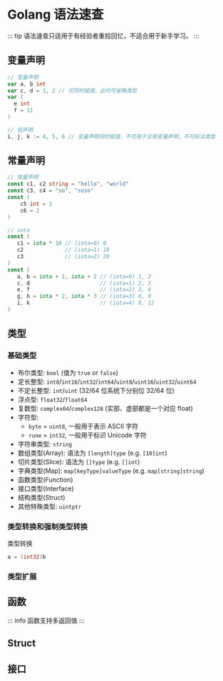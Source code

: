 # Golang 语法速查

::: tip
语法速查只适用于有经验者重拾回忆，不适合用于新手学习。
:::

## 变量声明

```go
// 变量声明
var a, b int
var c, d = 1, 2 // 可同时赋值，此时可省略类型
var (
  e int
  f = 11
)

// 短声明
i, j, k := 4, 5, 6 // 变量声明同时赋值，不可用于全局变量声明，不可标注类型
```

## 常量声明

```go
// 常量声明
const c1, c2 string = "hello", "world"
const c3, c4 = "so", "soso"
const (
    c5 int = 1
    c6 = 2
)

// iota
const (
   c1 = iota * 10 // (iota=0) 0
   c2             // (iota=1) 10
   c3             // (iota=2) 20
)
const (
   a, b = iota + 1, iota + 2 // (iota=0) 1, 2
   c, d                      // (iota=1) 2, 3
   e, f                      // (iota=2) 3, 4
   g, h = iota * 2, iota * 3 // (iota=3) 6, 9
   i, k                      // (iota=4) 8, 12
)
```

## 类型

### 基础类型

- 布尔类型: `bool` (值为 `true` or `false`)
- 定长整型: `int8`/`int16`/`int32`/`int64`/`uint8`/`uint16`/`uint32`/`uint64`
- 不定长整型: `int`/`uint` (32/64 位系统下分别位 32/64 位)
- 浮点型: `float32`/`float64`
- 复数型: `complex64`/`complex128` (实部、虚部都是一个对应 float)
- 字符型:
  - `byte` = `uint8`, 一般用于表示 ASCII 字符
  - `rune` = `int32`, 一般用于标识 Unicode 字符
- 字符串类型: `string`
- 数组类型(Array): 语法为 `[length]type` (e.g. `[10]int`)
- 切片类型(Slice): 语法为 `[]type` (e.g. `[]int`)
- 字典类型(Map): `map[keyType]valueType` (e.g. `map[string]string`)
- 函数类型(Function)
- 接口类型(Interface)
- 结构类型(Struct)
- 其他特殊类型: `uintptr`

### 类型转换和强制类型转换

类型转换

```go
a = (int32)b
```

### 类型扩展

## 函数

::: info
函数支持多返回值
:::

## Struct

## 接口
